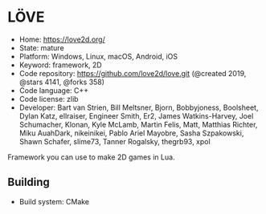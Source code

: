 # LÖVE

- Home: https://love2d.org/
- State: mature
- Platform: Windows, Linux, macOS, Android, iOS
- Keyword: framework, 2D
- Code repository: https://github.com/love2d/love.git (@created 2019, @stars 4141, @forks 358)
- Code language: C++
- Code license: zlib
- Developer: Bart van Strien, Bill Meltsner, Bjorn, Bobbyjoness, Boolsheet, Dylan Katz, ellraiser, Engineer Smith, Er2, James Watkins-Harvey, Joel Schumacher, Klonan, Kyle McLamb, Martin Felis, Matt, Matthias Richter, Miku AuahDark, nikeinikei, Pablo Ariel Mayobre, Sasha Szpakowski, Shawn Schafer, slime73, Tanner Rogalsky, thegrb93, xpol

Framework you can use to make 2D games in Lua.

## Building

- Build system: CMake
